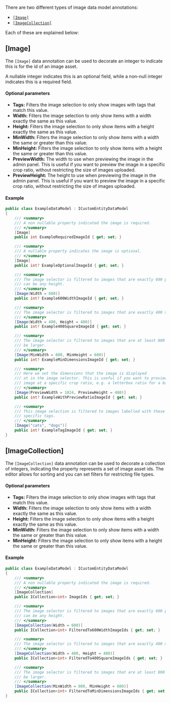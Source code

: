 ﻿There are two different types of image data model annotations:

- [`[Image]`](#image)
- [`[ImageCollection]`](#imagecollection)

Each of these are explained below:

## [Image]

The `[Image]` data annotation can be used to decorate an integer to indicate this is for the id of an image asset. 

A nullable integer indicates this is an optional field, while a non-null integer indicates this is a required field. 

#### Optional parameters

- **Tags:** Filters the image selection to only show images with tags that match this value.
- **Width:** Filters the image selection to only show items with a width exactly the same as this value.
- **Height:** Filters the image selection to only show items with a height exactly the same as this value.
- **MinWidth:** Filters the image selection to only show items with a width the same or greater than this value.
- **MinHeight:** Filters the image selection to only show items with a height  the same or greater than this value.
- **PreviewWidth:** The width to use when previewing the image in the admin panel. This is useful if you want to preview the image in a specific crop ratio, without restricting the size of images uploaded.
- **PreviewHeight:** The height to use when previewing the image in the admin panel. This is useful if you want to preview the image in a specific crop ratio, without restricting the size of images uploaded.

#### Example

```csharp
public class ExampleDataModel : ICustomEntityDataModel
{
    /// <summary>
    /// A non nullable property indicated the image is required.
    /// </summary>
    [Image]
    public int ExampleRequiredImageId { get; set; }

    /// <summary>
    /// A nullable property indicates the image is optional.
    /// </summary>
    [Image]
    public int? ExampleOptionalImageId { get; set; }

    /// <summary>
    /// The image selector is filtered to images that are exactly 600 pixels wide, but
    /// can be any height.
    /// </summary>
    [Image(Width = 600)]
    public int? Example600WidthImageId { get; set; }

    /// <summary>
    /// The image selector is filtered to images that are exactly 400 x 400.
    /// </summary>
    [Image(Width = 400, Height = 400)]
    public int? Example400SquareImageId { get; set; }

    /// <summary>
    /// The image selector is filtered to images that are at least 800 x 600, but can
    /// be larger.
    /// </summary>
    [Image(MinWidth = 800, MinHeight = 600)]
    public int? ExampleMinDimensionsImageId { get; set; }

    /// <summary>
    /// Here we set the dimensions that the image is displayed
    /// at in the image selector. This is useful if you want to preview the 
    /// image at a specific crop ratio, e.g. a letterbox ratio for a banner.
    /// </summary>
    [Image(PreviewWidth = 1024, PreviewHeight = 480)]
    public int? ExampleWithPreviewRatioImageId { get; set; }

    /// <summary>
    /// This image selection is filtered to images labelled with these
    /// specific tags.
    /// </summary>
    [Image("cats", "dogs")]
    public int? ExampleTagImageId { get; set; }
}
```

## [ImageCollection]

The `[ImageCollection]` data annotation can be used to decorate a collection of integers, indicating the property represents a set of image asset ids. The editor allows for sorting and you can set filters for restricting file types.

#### Optional parameters

- **Tags:** Filters the image selection to only show images with tags that match this value.
- **Width:** Filters the image selection to only show items with a width exactly the same as this value.
- **Height:** Filters the image selection to only show items with a height exactly the same as this value.
- **MinWidth:** Filters the image selection to only show items with a width the same or greater than this value.
- **MinHeight:** Filters the image selection to only show items with a height  the same or greater than this value.

#### Example

```csharp
public class ExampleDataModel : ICustomEntityDataModel
{
    /// <summary>
    /// A non nullable property indicated the image is required.
    /// </summary>
    [ImageCollection]
    public ICollection<int> ImageIds { get; set; }

    /// <summary>
    /// The image selector is filtered to images that are exactly 600 pixels wide, but
    /// can be any height.
    /// </summary>
    [ImageCollection(Width = 600)]
    public ICollection<int> FilteredTo600WidthImageIds { get; set; }

    /// <summary>
    /// The image selector is filtered to images that are exactly 400 x 400.
    /// </summary>
    [ImageCollection(Width = 400, Height = 400)]
    public ICollection<int> FilteredTo400SquareImageIds { get; set; }

    /// <summary>
    /// The image selector is filtered to images that are at least 800 x 600, but can
    /// be larger.
    /// </summary>
    [ImageCollection(MinWidth = 800, MinHeight = 600)]
    public ICollection<int> FilteredToMinDimensionsImageIds { get; set; }
}
```